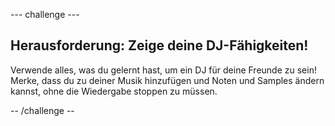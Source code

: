 \--- challenge \---

## Herausforderung: Zeige deine DJ-Fähigkeiten!

Verwende alles, was du gelernt hast, um ein DJ für deine Freunde zu sein! Merke, dass du zu deiner Musik hinzufügen und Noten und Samples ändern kannst, ohne die Wiedergabe stoppen zu müssen.

-- /challenge --